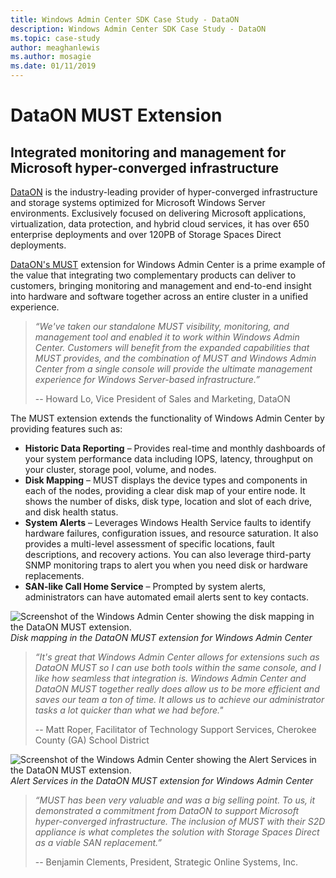 ```yaml
---
title: Windows Admin Center SDK Case Study - DataON
description: Windows Admin Center SDK Case Study - DataON
ms.topic: case-study
author: meaghanlewis
ms.author: mosagie
ms.date: 01/11/2019
---
```

# DataON MUST Extension

## Integrated monitoring and management for Microsoft hyper-converged infrastructure

[DataON](http://www.dataonstorage.com/) is the industry-leading provider of hyper-converged infrastructure and storage systems optimized for Microsoft Windows Server environments. Exclusively focused on delivering Microsoft applications, virtualization, data protection, and hybrid cloud services, it has over 650 enterprise deployments and over 120PB of Storage Spaces Direct deployments.

[DataON's MUST](http://www.dataonstorage.com/must) extension for Windows Admin Center is a prime example of the value that integrating two complementary products can deliver to customers, bringing monitoring and management and end-to-end insight into hardware and software together across an entire cluster in a unified experience.

> <cite>“We've taken our standalone MUST visibility, monitoring, and management tool and enabled it to work within Windows Admin Center. Customers will benefit from the expanded capabilities that MUST provides, and the combination of MUST and Windows Admin Center from a single console will provide the ultimate management experience for Windows Server-based infrastructure.”</cite>
>
> -- Howard Lo, Vice President of Sales and Marketing, DataON

The MUST extension extends the functionality of Windows Admin Center by providing features such as:
- **Historic Data Reporting** – Provides real-time and monthly dashboards of your system performance data including IOPS, latency, throughput on your cluster, storage pool, volume, and nodes.
- **Disk Mapping** – MUST displays the device types and components in each of the nodes, providing a clear disk map of your entire node. It shows the number of disks, disk type, location and slot of each drive, and disk health status.
- **System Alerts** – Leverages Windows Health Service faults to identify hardware failures, configuration issues, and resource saturation. It also provides a multi-level assessment of specific locations, fault descriptions, and recovery actions. You can also leverage third-party SNMP monitoring traps to alert you when you need disk or hardware replacements.
- **SAN-like Call Home Service** – Prompted by system alerts, administrators can have automated email alerts sent to key contacts.

![Screenshot of the Windows Admin Center showing the disk mapping in the DataON MUST extension.](../../media/extend-case-study-dataon/dataon-1.png)
*Disk mapping in the DataON MUST extension for Windows Admin Center*

> <cite>“It's great that Windows Admin Center allows for extensions such as DataON MUST so I can use both tools within the same console, and I like how seamless that integration is. Windows Admin Center and DataON MUST together really does allow us to be more efficient and saves our team a ton of time. It allows us to achieve our administrator tasks a lot quicker than what we had before."</cite>
>
> -- Matt Roper, Facilitator of Technology Support Services, Cherokee County (GA) School District

![Screenshot of the Windows Admin Center showing the Alert Services in the DataON MUST extension.](../../media/extend-case-study-dataon/dataon-2.png)
*Alert Services in the DataON MUST extension for Windows Admin Center*

> <cite>“MUST has been very valuable and was a big selling point. To us, it demonstrated a commitment from DataON to support Microsoft hyper-converged infrastructure. The inclusion of MUST with their S2D appliance is what completes the solution with Storage Spaces Direct as a viable SAN replacement.” </cite>
>
> -- Benjamin Clements, President, Strategic Online Systems, Inc.
